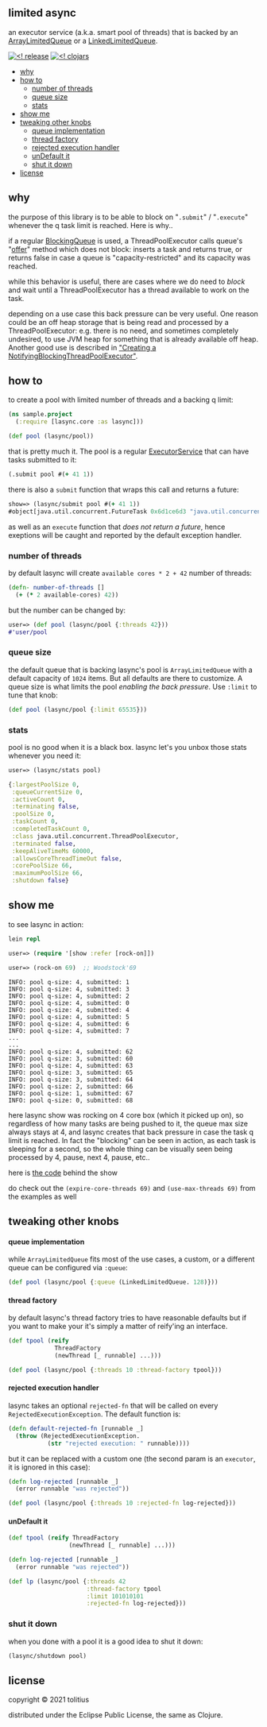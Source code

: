 ## limited async

an executor service (a.k.a. smart pool of threads) that is backed by an [ArrayLimitedQueue](src/java/lasync/limitq/ArrayLimitedQueue.java) or a [LinkedLimitedQueue](src/java/lasync/limitq/LinkedLimitedQueue.java).

[![<! release](https://img.shields.io/badge/dynamic/json.svg?label=release&url=https%3A%2F%2Fclojars.org%2Ftolitius%2Flasync%2Flatest-version.json&query=version&colorB=blue)](https://github.com/tolitius/lasync/releases)
[![<! clojars](https://img.shields.io/clojars/v/tolitius/lasync.svg)](https://clojars.org/tolitius/lasync)

- [why](#why)
- [how to](#how-to)
  - [number of threads](#number-of-threads)
  - [queue size](#queue-size)
  - [stats](#stats)
- [show me](#show-me)
- [tweaking other knobs](#tweaking-other-knobs)
    - [queue implementation](#queue-implementation)
    - [thread factory](#thread-factory)
    - [rejected execution handler](#rejected-execution-handler)
    - [unDefault it](#undefault-it)
  - [shut it down](#shut-it-down)
- [license](#license)

## why

the purpose of this library is to be able to block on "`.submit`" / "`.execute`" whenever the q task limit is reached. Here is why..

if a regular [BlockingQueue](http://docs.oracle.com/javase/7/docs/api/java/util/concurrent/BlockingQueue.html) is used,
a ThreadPoolExecutor calls queue's "[offer](http://docs.oracle.com/javase/7/docs/api/java/util/concurrent/BlockingQueue.html#offer\(E\))"
method which does not block: inserts a task and returns true, or returns false in case a queue is "capacity-restricted" and its capacity was reached.

while this behavior is useful, there are cases where we do need to _block_ and wait until a ThreadPoolExecutor has
a thread available to work on the task.

depending on a use case this back pressure can be very useful. One reason could be an off heap storage that is being read and processed
by a ThreadPoolExecutor: e.g. there is no need, and sometimes completely undesired, to use JVM heap for something that is already available off heap.
Another good use is described in ["Creating a NotifyingBlockingThreadPoolExecutor"](https://web.archive.org/web/20130111220826/https://today.java.net/pub/a/today/2008/10/23/creating-a-notifying-blocking-thread-pool-executor.html).

## how to

to create a pool with limited number of threads and a backing q limit:

```clojure
(ns sample.project
  (:require [lasync.core :as lasync]))

(def pool (lasync/pool))
```

that is pretty much it. The pool is a regular [ExecutorService](http://docs.oracle.com/javase/7/docs/api/java/util/concurrent/ExecutorService.html) that can have tasks submitted to it:

```clojure
(.submit pool #(+ 41 1))
```

there is also a `submit` function that wraps this call and returns a future:

```clojure
show=> (lasync/submit pool #(+ 41 1))
#object[java.util.concurrent.FutureTask 0x6d1ce6d3 "java.util.concurrent.FutureTask@6d1ce6d3"]
```

as well as an `execute` function that _does not return a future_, hence exeptions will be caught and reported by the default exception handler.

### number of threads

by default lasync will create `available cores * 2 + 42` number of threads:

```clojure
(defn- number-of-threads []
  (+ (* 2 available-cores) 42))
```

but the number can be changed by:

```clojure
user=> (def pool (lasync/pool {:threads 42}))
#'user/pool
```

### queue size

the default queue that is backing lasync's pool is `ArrayLimitedQueue` with a default capacity of `1024` items. But all defaults are there to customize.
A queue size is what limits the pool _enabling the back pressure_. Use `:limit` to tune that knob:

```clojure
(def pool (lasync/pool {:limit 65535}))
```

### stats

pool is no good when it is a black box. lasync let's you unbox those stats whenever you need it:

```clojure
user=> (lasync/stats pool)

{:largestPoolSize 0,
 :queueCurrentSize 0,
 :activeCount 0,
 :terminating false,
 :poolSize 0,
 :taskCount 0,
 :completedTaskCount 0,
 :class java.util.concurrent.ThreadPoolExecutor,
 :terminated false,
 :keepAliveTimeMs 60000,
 :allowsCoreThreadTimeOut false,
 :corePoolSize 66,
 :maximumPoolSize 66,
 :shutdown false}
```

## show me

to see lasync in action:

```clojure
lein repl
```

```clojure
user=> (require '[show :refer [rock-on]])
```

```clojure
user=> (rock-on 69)  ;; Woodstock'69
```

```
INFO: pool q-size: 4, submitted: 1
INFO: pool q-size: 4, submitted: 3
INFO: pool q-size: 4, submitted: 2
INFO: pool q-size: 4, submitted: 0
INFO: pool q-size: 4, submitted: 4
INFO: pool q-size: 4, submitted: 5
INFO: pool q-size: 4, submitted: 6
INFO: pool q-size: 4, submitted: 7
...
...
INFO: pool q-size: 4, submitted: 62
INFO: pool q-size: 3, submitted: 60
INFO: pool q-size: 4, submitted: 63
INFO: pool q-size: 3, submitted: 65
INFO: pool q-size: 3, submitted: 64
INFO: pool q-size: 2, submitted: 66
INFO: pool q-size: 1, submitted: 67
INFO: pool q-size: 0, submitted: 68
```

here lasync show was rocking on 4 core box (which it picked up on), so regardless of how many tasks are being pushed to it,
the queue max size always stays at 4, and lasync creates that back pressure in case the task q limit is reached.
In fact the "blocking" can be seen in action, as each task is sleeping for a second,
so the whole thing can be visually seen being processed by 4, pause, next 4, pause, etc..

here is [the code](dev/show.clj) behind the show

do check out the `(expire-core-threads 69)` and `(use-max-threads 69)` from the examples as well

## tweaking other knobs

#### queue implementation

while `ArrayLimitedQueue` fits most of the use cases, a custom, or a different queue can be configured via `:queue`:

```clojure
(def pool (lasync/pool {:queue (LinkedLimitedQueue. 128)}))
```

#### thread factory

by default lasync's thread factory tries to have reasonable defaults but if you want to make your it's simply a matter
of reify'ing an interface.

```clojure
(def tpool (reify
             ThreadFactory
             (newThread [_ runnable] ...)))

(def pool (lasync/pool {:threads 10 :thread-factory tpool}))
```

#### rejected execution handler

lasync takes an optional `rejected-fn` that will be called on every `RejectedExecutionException`. The default function is:

```clojure
(defn default-rejected-fn [runnable _]
  (throw (RejectedExecutionException.
           (str "rejected execution: " runnable))))
```

but it can be replaced with a custom one (the second param is an `executor`, it is ignored in this case):

```clojure
(defn log-rejected [runnable _]
  (error runnable "was rejected"))

(def pool (lasync/pool {:threads 10 :rejected-fn log-rejected}))
```

#### unDefault it

```clojure
(def tpool (reify ThreadFactory
                 (newThread [_ runnable] ...)))

(defn log-rejected [runnable _]
  (error runnable "was rejected"))

(def lp (lasync/pool {:threads 42
                      :thread-factory tpool
                      :limit 101010101
                      :rejected-fn log-rejected}))
```

### shut it down

when you done with a pool it is a good idea to shut it down:

```clojure
(lasync/shutdown pool)
```

## license

copyright © 2021 tolitius

distributed under the Eclipse Public License, the same as Clojure.
